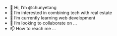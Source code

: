 - 👋 Hi, I’m @chunyetang
- 👀 I’m interested in combining tech with real estate
- 🌱 I’m currently learning web development
- 💞️ I’m looking to collaborate on ...
- 📫 How to reach me ...

<!---
chunyetang/chunyetang is a ✨ special ✨ repository because its `README.md` (this file) appears on your GitHub profile.
You can click the Preview link to take a look at your changes.
--->
